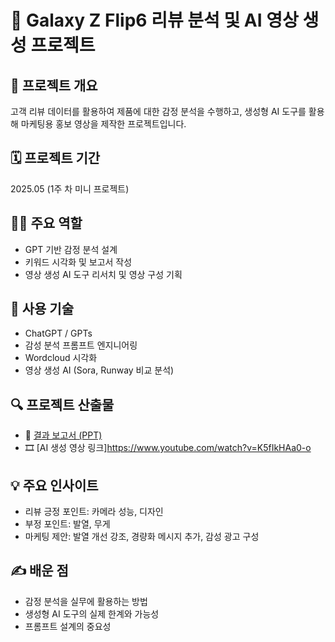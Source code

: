 # 📢 Galaxy Z Flip6 리뷰 분석 및 AI 영상 생성 프로젝트

## 🎯 프로젝트 개요
고객 리뷰 데이터를 활용하여 제품에 대한 감정 분석을 수행하고, 생성형 AI 도구를 활용해 마케팅용 홍보 영상을 제작한 프로젝트입니다.

## 🗓 프로젝트 기간
2025.05 (1주 차 미니 프로젝트)

## 🧑‍💻 주요 역할
- GPT 기반 감정 분석 설계
- 키워드 시각화 및 보고서 작성
- 영상 생성 AI 도구 리서치 및 영상 구성 기획

## 🧰 사용 기술
- ChatGPT / GPTs
- 감성 분석 프롬프트 엔지니어링
- Wordcloud 시각화
- 영상 생성 AI (Sora, Runway 비교 분석)

## 🔍 프로젝트 산출물
- 📄 [결과 보고서 (PPT)](./DX_11반_29조_PPT.pdf)
- 🎞 [AI 생성 영상 링크]https://www.youtube.com/watch?v=K5fIkHAa0-o

## 💡 주요 인사이트
- 리뷰 긍정 포인트: 카메라 성능, 디자인
- 부정 포인트: 발열, 무게
- 마케팅 제안: 발열 개선 강조, 경량화 메시지 추가, 감성 광고 구성

## ✍ 배운 점
- 감정 분석을 실무에 활용하는 방법
- 생성형 AI 도구의 실제 한계와 가능성
- 프롬프트 설계의 중요성
